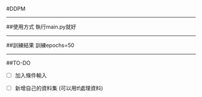 #DDPM

---
##使用方式
執行main.py就好

---
##訓練結果
訓練epochs=50

---
##TO-DO
-[ ] 加入條件輸入
-[ ] 新增自己的資料集 (可以用tf處理資料)

